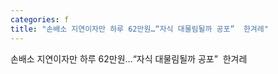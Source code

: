 ```yaml
---
categories: f
title: "손배소 지연이자만 하루 62만원…“자식 대물림될까 공포”  한겨레"
---
```

손배소 지연이자만 하루 62만원…“자식 대물림될까 공포”&nbsp;&nbsp;한겨레